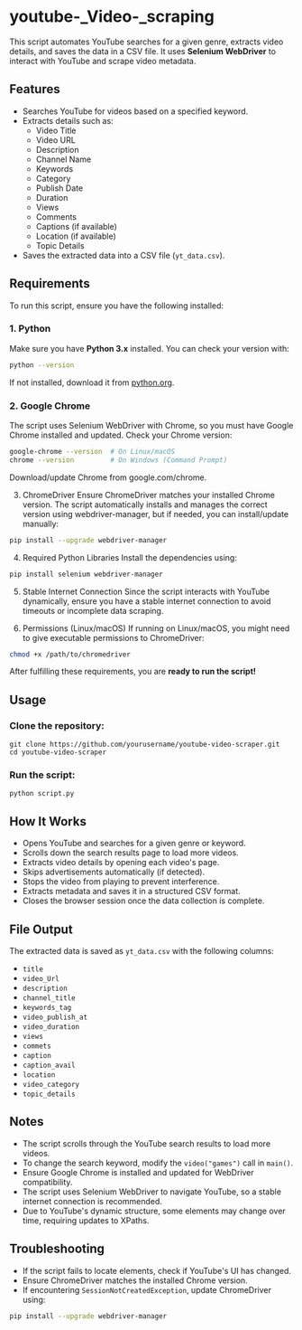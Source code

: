 # youtube-_Video-_scraping

This script automates YouTube searches for a given genre, extracts video details, and saves the data in a CSV file. It uses **Selenium WebDriver** to interact with YouTube and scrape video metadata.

## Features
- Searches YouTube for videos based on a specified keyword.
- Extracts details such as:
  - Video Title
  - Video URL
  - Description
  - Channel Name
  - Keywords
  - Category
  - Publish Date
  - Duration
  - Views
  - Comments
  - Captions (if available)
  - Location (if available)
  - Topic Details
- Saves the extracted data into a CSV file (`yt_data.csv`).

## Requirements

To run this script, ensure you have the following installed:

### 1. Python  
Make sure you have **Python 3.x** installed. You can check your version with:  
```bash
python --version
```
If not installed, download it from [python.org](https://www.python.org/downloads/).

### 2. Google Chrome
The script uses Selenium WebDriver with Chrome, so you must have Google Chrome installed and updated. Check your Chrome version:
```bash
google-chrome --version  # On Linux/macOS
chrome --version         # On Windows (Command Prompt)
```
Download/update Chrome from google.com/chrome.

3. ChromeDriver
Ensure ChromeDriver matches your installed Chrome version. The script automatically installs and manages the correct version using webdriver-manager, but if needed, you can install/update manually:
```bash
pip install --upgrade webdriver-manager
```
4. Required Python Libraries
Install the dependencies using:
```bash
pip install selenium webdriver-manager
```
5. Stable Internet Connection
Since the script interacts with YouTube dynamically, ensure you have a stable internet connection to avoid timeouts or incomplete data scraping.

6. Permissions (Linux/macOS)
If running on Linux/macOS, you might need to give executable permissions to ChromeDriver:
```bash
chmod +x /path/to/chromedriver
```
After fulfilling these requirements, you are **ready to run the script!**

## Usage
### Clone the repository:
```
git clone https://github.com/yourusername/youtube-video-scraper.git
cd youtube-video-scraper
```
### Run the script:
```
python script.py
```
## How It Works
- Opens YouTube and searches for a given genre or keyword.  
- Scrolls down the search results page to load more videos.  
- Extracts video details by opening each video's page.  
- Skips advertisements automatically (if detected).  
- Stops the video from playing to prevent interference.  
- Extracts metadata and saves it in a structured CSV format.  
- Closes the browser session once the data collection is complete.  

## File Output
The extracted data is saved as `yt_data.csv` with the following columns:

- `title`
- `video_Url`
- `description`
- `channel_title`
- `keywords_tag`
- `video_publish_at`
- `video_duration`
- `views`
- `commets`
- `caption`
- `caption_avail`
- `location`
- `video_category`
- `topic_details`

## Notes
- The script scrolls through the YouTube search results to load more videos.  
- To change the search keyword, modify the `video("games")` call in `main()`.  
- Ensure Google Chrome is installed and updated for WebDriver compatibility.  
- The script uses Selenium WebDriver to navigate YouTube, so a stable internet connection is recommended.  
- Due to YouTube's dynamic structure, some elements may change over time, requiring updates to XPaths.  

## Troubleshooting
- If the script fails to locate elements, check if YouTube's UI has changed.  
- Ensure ChromeDriver matches the installed Chrome version.  
- If encountering `SessionNotCreatedException`, update ChromeDriver using:  
```bash
pip install --upgrade webdriver-manager
```



